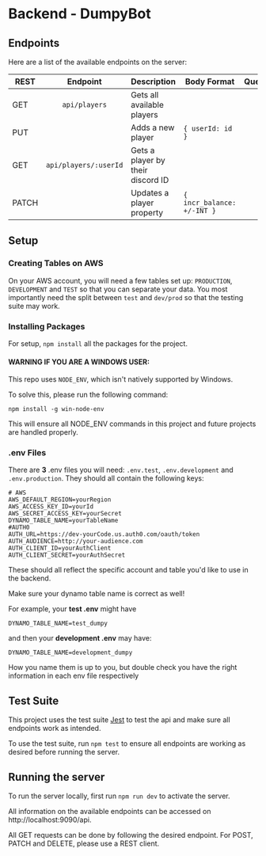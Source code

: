 # Backend - DumpyBot

## Endpoints 

Here are a list of the available endpoints on the server: 

| REST  |       Endpoint        | Description                       | Body Format                | Queries |
|-------|:---------------------:|-----------------------------------|----------------------------|---------|
| GET   |     `api/players`     | Gets all available players        |                            |         |
| PUT   |                       | Adds a new player                 | `{ userId: id }`           |         |
| GET   | `api/players/:userId` | Gets a player by their discord ID |                            |         |
| PATCH |                       | Updates a player property         | `{ incr_balance: +/-INT }` |         |


## Setup

### Creating Tables on AWS

On your AWS account, you will need a few tables set up: `PRODUCTION`, `DEVELOPMENT` and `TEST` so that you can 
separate your data. You most importantly need the split between `test` and `dev/prod` so that the testing suite
may work.

### Installing Packages

For setup, `npm install` all the packages for the project.

#### WARNING IF YOU ARE A WINDOWS USER:

This repo uses `NODE_ENV`, which isn't natively supported by Windows.

To solve this, please run the following command:

`npm install -g win-node-env`

This will ensure all NODE_ENV commands in this project and future projects are handled properly.

### .env Files

There are **3** .env files you will need: `.env.test`, `.env.development` and `.env.production`. They should all
contain the following keys:

```dotenv
# AWS
AWS_DEFAULT_REGION=yourRegion
AWS_ACCESS_KEY_ID=yourId
AWS_SECRET_ACCESS_KEY=yourSecret
DYNAMO_TABLE_NAME=yourTableName
#AUTH0
AUTH_URL=https://dev-yourCode.us.auth0.com/oauth/token
AUTH_AUDIENCE=http://your-audience.com
AUTH_CLIENT_ID=yourAuthClient
AUTH_CLIENT_SECRET=yourAuthSecret
```

These should all reflect the specific account and table you'd like to use in the backend.

Make sure your dynamo table name is correct as well!

For example, your **test .env** might have 
```dotenv
DYNAMO_TABLE_NAME=test_dumpy
```
and then your **development .env** may have:
```dotenv
DYNAMO_TABLE_NAME=development_dumpy
```

How you name them is up to you, but double check you have the right information in each env file respectively

## Test Suite

This project uses the test suite [Jest](https://jestjs.io/) to test the api and make sure all endpoints work as intended.

To use the test suite, run `npm test` to ensure all endpoints are working as desired before running the server.

## Running the server

To run the server locally, first run `npm run dev` to activate the server.

All information on the available endpoints can be accessed on http://localhost:9090/api.

All GET requests can be done by following the desired endpoint. For POST, PATCH and DELETE, please use a REST client.